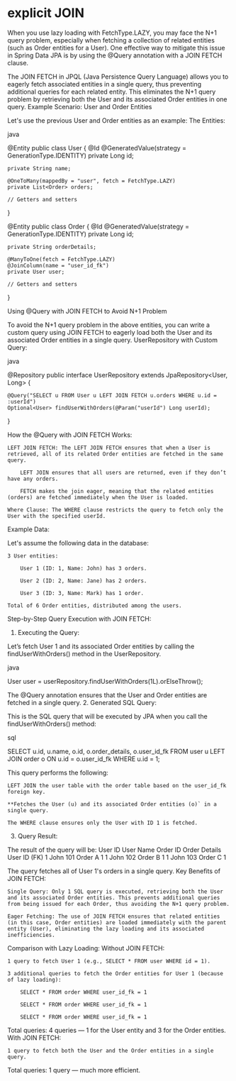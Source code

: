# explicit JOIN
When you use lazy loading with FetchType.LAZY, you may face the N+1 query problem, especially when fetching a collection of related entities (such as Order entities for a User). One effective way to mitigate this issue in Spring Data JPA is by using the @Query annotation with a JOIN FETCH clause.

The JOIN FETCH in JPQL (Java Persistence Query Language) allows you to eagerly fetch associated entities in a single query, thus preventing additional queries for each related entity. This eliminates the N+1 query problem by retrieving both the User and its associated Order entities in one query.
Example Scenario: User and Order Entities

Let's use the previous User and Order entities as an example:
The Entities:

java

@Entity
public class User {
@Id
@GeneratedValue(strategy = GenerationType.IDENTITY)
private Long id;

    private String name;

    @OneToMany(mappedBy = "user", fetch = FetchType.LAZY)
    private List<Order> orders;

    // Getters and setters
}

@Entity
public class Order {
@Id
@GeneratedValue(strategy = GenerationType.IDENTITY)
private Long id;

    private String orderDetails;

    @ManyToOne(fetch = FetchType.LAZY)
    @JoinColumn(name = "user_id_fk")
    private User user;

    // Getters and setters
}

Using @Query with JOIN FETCH to Avoid N+1 Problem

To avoid the N+1 query problem in the above entities, you can write a custom query using JOIN FETCH to eagerly load both the User and its associated Order entities in a single query.
UserRepository with Custom Query:

java

@Repository
public interface UserRepository extends JpaRepository<User, Long> {

    @Query("SELECT u FROM User u LEFT JOIN FETCH u.orders WHERE u.id = :userId")
    Optional<User> findUserWithOrders(@Param("userId") Long userId);
}

How the @Query with JOIN FETCH Works:

    LEFT JOIN FETCH: The LEFT JOIN FETCH ensures that when a User is retrieved, all of its related Order entities are fetched in the same query.

        LEFT JOIN ensures that all users are returned, even if they don’t have any orders.

        FETCH makes the join eager, meaning that the related entities (orders) are fetched immediately when the User is loaded.

    Where Clause: The WHERE clause restricts the query to fetch only the User with the specified userId.

Example Data:

Let's assume the following data in the database:

    3 User entities:

        User 1 (ID: 1, Name: John) has 3 orders.

        User 2 (ID: 2, Name: Jane) has 2 orders.

        User 3 (ID: 3, Name: Mark) has 1 order.

    Total of 6 Order entities, distributed among the users.

Step-by-Step Query Execution with JOIN FETCH:
1. Executing the Query:

Let’s fetch User 1 and its associated Order entities by calling the findUserWithOrders() method in the UserRepository.

java

User user = userRepository.findUserWithOrders(1L).orElseThrow();

The @Query annotation ensures that the User and Order entities are fetched in a single query.
2. Generated SQL Query:

This is the SQL query that will be executed by JPA when you call the findUserWithOrders() method:

sql

SELECT u.id, u.name, o.id, o.order_details, o.user_id_fk
FROM user u
LEFT JOIN order o ON u.id = o.user_id_fk
WHERE u.id = 1;

This query performs the following:

    LEFT JOIN the user table with the order table based on the user_id_fk foreign key.

    **Fetches the User (u) and its associated Order entities (o)` in a single query.

    The WHERE clause ensures only the User with ID 1 is fetched.

3. Query Result:

The result of the query will be:
User ID 	User Name 	Order ID 	Order Details 	User ID (FK)
1 	John 	101 	Order A 	1
1 	John 	102 	Order B 	1
1 	John 	103 	Order C 	1

The query fetches all of User 1's orders in a single query.
Key Benefits of JOIN FETCH:

    Single Query: Only 1 SQL query is executed, retrieving both the User and its associated Order entities. This prevents additional queries from being issued for each Order, thus avoiding the N+1 query problem.

    Eager Fetching: The use of JOIN FETCH ensures that related entities (in this case, Order entities) are loaded immediately with the parent entity (User), eliminating the lazy loading and its associated inefficiencies.

Comparison with Lazy Loading:
Without JOIN FETCH:

    1 query to fetch User 1 (e.g., SELECT * FROM user WHERE id = 1).

    3 additional queries to fetch the Order entities for User 1 (because of lazy loading):

        SELECT * FROM order WHERE user_id_fk = 1

        SELECT * FROM order WHERE user_id_fk = 1

        SELECT * FROM order WHERE user_id_fk = 1

Total queries: 4 queries — 1 for the User entity and 3 for the Order entities.
With JOIN FETCH:

    1 query to fetch both the User and the Order entities in a single query.

Total queries: 1 query — much more efficient.